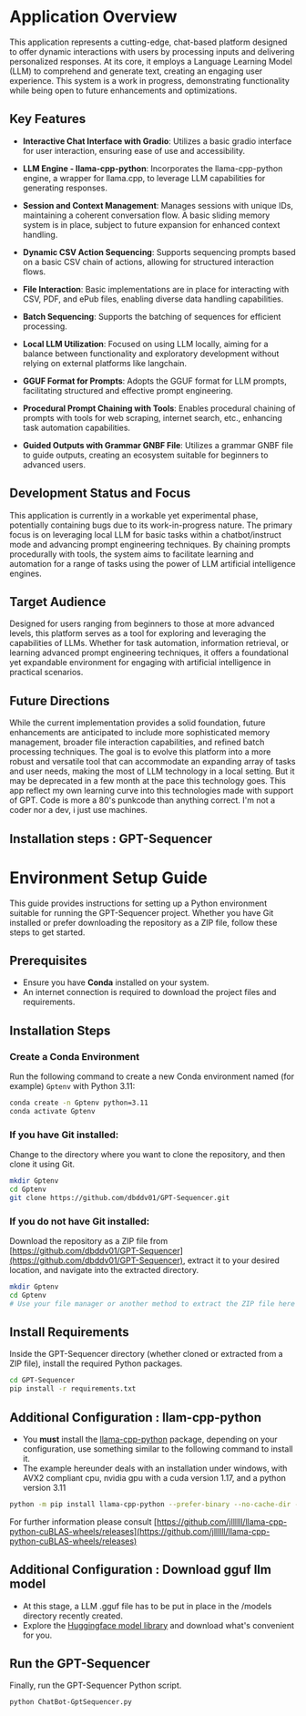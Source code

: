 # Application Overview

This application represents a cutting-edge, chat-based platform designed to offer dynamic interactions with users by processing inputs and delivering personalized responses. At its core, it employs a Language Learning Model (LLM) to comprehend and generate text, creating an engaging user experience. This system is a work in progress, demonstrating functionality while being open to future enhancements and optimizations.

## Key Features

- **Interactive Chat Interface with Gradio**: Utilizes a basic gradio interface for user interaction, ensuring ease of use and accessibility.

- **LLM Engine - llama-cpp-python**: Incorporates the llama-cpp-python engine, a wrapper for llama.cpp, to leverage LLM capabilities for generating responses.

- **Session and Context Management**: Manages sessions with unique IDs, maintaining a coherent conversation flow. A basic sliding memory system is in place, subject to future expansion for enhanced context handling.

- **Dynamic CSV Action Sequencing**: Supports sequencing prompts based on a basic CSV chain of actions, allowing for structured interaction flows.

- **File Interaction**: Basic implementations are in place for interacting with CSV, PDF, and ePub files, enabling diverse data handling capabilities.

- **Batch Sequencing**: Supports the batching of sequences for efficient processing.

- **Local LLM Utilization**: Focused on using LLM locally, aiming for a balance between functionality and exploratory development without relying on external platforms like langchain.

- **GGUF Format for Prompts**: Adopts the GGUF format for LLM prompts, facilitating structured and effective prompt engineering.

- **Procedural Prompt Chaining with Tools**: Enables procedural chaining of prompts with tools for web scraping, internet search, etc., enhancing task automation capabilities.

- **Guided Outputs with Grammar GNBF File**: Utilizes a grammar GNBF file to guide outputs, creating an ecosystem suitable for beginners to advanced users.

## Development Status and Focus

This application is currently in a workable yet experimental phase, potentially containing bugs due to its work-in-progress nature. The primary focus is on leveraging local LLM for basic tasks within a chatbot/instruct mode and advancing prompt engineering techniques. By chaining prompts procedurally with tools, the system aims to facilitate learning and automation for a range of tasks using the power of LLM artificial intelligence engines.

## Target Audience

Designed for users ranging from beginners to those at more advanced levels, this platform serves as a tool for exploring and leveraging the capabilities of LLMs. Whether for task automation, information retrieval, or learning advanced prompt engineering techniques, it offers a foundational yet expandable environment for engaging with artificial intelligence in practical scenarios.

## Future Directions

While the current implementation provides a solid foundation, future enhancements are anticipated to include more sophisticated memory management, broader file interaction capabilities, and refined batch processing techniques. The goal is to evolve this platform into a more robust and versatile tool that can accommodate an expanding array of tasks and user needs, making the most of LLM technology in a local setting. But it may be deprecated in a few month at the pace this technology goes. This app reflect my own learning curve into this technologies made with support of GPT. Code is more a 80's punkcode than anything correct. I'm not a coder nor a dev, i just use machines. 





## Installation steps :  GPT-Sequencer 
# Environment Setup Guide

This guide provides instructions for setting up a Python environment suitable for running the GPT-Sequencer project. Whether you have Git installed or prefer downloading the repository as a ZIP file, follow these steps to get started.

## Prerequisites

- Ensure you have **Conda** installed on your system.
- An internet connection is required to download the project files and requirements.

## Installation Steps

### Create a Conda Environment

Run the following command to create a new Conda environment named (for example) `Gptenv` with Python 3.11:

```bash
conda create -n Gptenv python=3.11
conda activate Gptenv
```

### If you have Git installed:
Change to the directory where you want to clone the repository, and then clone it using Git.

```bash
mkdir Gptenv
cd Gptenv
git clone https://github.com/dbddv01/GPT-Sequencer.git
```

### If you do not have Git installed:
Download the repository as a ZIP file from [https://github.com/dbddv01/GPT-Sequencer](https://github.com/dbddv01/GPT-Sequencer), extract it to your desired location, and navigate into the extracted directory.

```bash
mkdir Gptenv
cd Gptenv
# Use your file manager or another method to extract the ZIP file here
```

## Install Requirements

Inside the GPT-Sequencer directory (whether cloned or extracted from a ZIP file), install the required Python packages.

```bash
cd GPT-Sequencer
pip install -r requirements.txt
```

## Additional Configuration : llam-cpp-python
 
  - You **must** install the [llama-cpp-python](https://github.com/abetlen/llama-cpp-python) package, depending on your configuration, use something similar to the following command to install it.
  - The example hereunder deals with an installation under windows, with AVX2 compliant cpu, nvidia gpu with a cuda version 1.17, and a python version 3.11
```bash
python -m pip install llama-cpp-python --prefer-binary --no-cache-dir --force-reinstall --extra-index-url=https://jllllll.github.io/llama-cpp-python-cuBLAS-wheels/AVX2/cu117
```

For further information please consult [https://github.com/jllllll/llama-cpp-python-cuBLAS-wheels/releases](https://github.com/jllllll/llama-cpp-python-cuBLAS-wheels/releases)

## Additional Configuration : Download gguf llm model
  -  At this stage, a LLM .gguf file has to be put in place in the /models directory recently created.
  -  Explore the [Huggingface model library](https://huggingface.co/models?sort=trending&search=gguf) and download what's convenient for you. 

## Run the GPT-Sequencer

Finally, run the GPT-Sequencer Python script.

```bash
python ChatBot-GptSequencer.py
```


